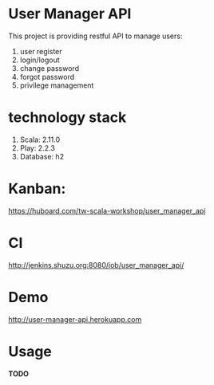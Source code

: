 User Manager API
=====================================

This project is providing restful API to manage users:
 
1. user register
2. login/logout
3. change password
4. forgot password
5. privilege management 

technology stack
================

1. Scala: 2.11.0
1. Play: 2.2.3
1. Database: h2

Kanban:
========

https://huboard.com/tw-scala-workshop/user_manager_api

CI
======

http://jenkins.shuzu.org:8080/job/user_manager_api/

Demo
=====

http://user-manager-api.herokuapp.com

Usage
=====

**TODO**

